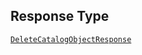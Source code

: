 ## Response Type

[`DeleteCatalogObjectResponse`](../../doc/models/delete-catalog-object-response.md)
